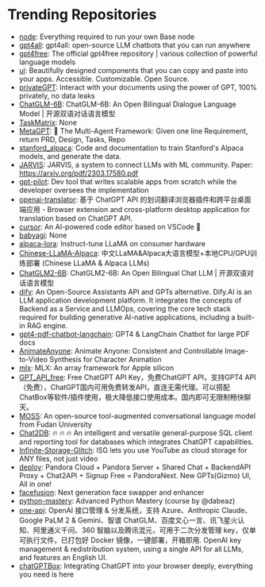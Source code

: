 # Trending Repositories

- [node](https://github.com/base-org/node): Everything required to run your own Base node
- [gpt4all](https://github.com/nomic-ai/gpt4all): gpt4all: open-source LLM chatbots that you can run anywhere
- [gpt4free](https://github.com/xtekky/gpt4free): The official gpt4free repository | various collection of powerful language models
- [ui](https://github.com/shadcn-ui/ui): Beautifully designed components that you can copy and paste into your apps. Accessible. Customizable. Open Source.
- [privateGPT](https://github.com/imartinez/privateGPT): Interact with your documents using the power of GPT, 100% privately, no data leaks
- [ChatGLM-6B](https://github.com/THUDM/ChatGLM-6B): ChatGLM-6B: An Open Bilingual Dialogue Language Model | 开源双语对话语言模型
- [TaskMatrix](https://github.com/moymix/TaskMatrix): None
- [MetaGPT](https://github.com/geekan/MetaGPT): 🌟 The Multi-Agent Framework: Given one line Requirement, return PRD, Design, Tasks, Repo
- [stanford_alpaca](https://github.com/tatsu-lab/stanford_alpaca): Code and documentation to train Stanford's Alpaca models, and generate the data.
- [JARVIS](https://github.com/microsoft/JARVIS): JARVIS, a system to connect LLMs with ML community. Paper: https://arxiv.org/pdf/2303.17580.pdf
- [gpt-pilot](https://github.com/Pythagora-io/gpt-pilot): Dev tool that writes scalable apps from scratch while the developer oversees the implementation
- [openai-translator](https://github.com/openai-translator/openai-translator): 基于 ChatGPT API 的划词翻译浏览器插件和跨平台桌面端应用    -    Browser extension and cross-platform desktop application for translation based on ChatGPT API.
- [cursor](https://github.com/getcursor/cursor): An AI-powered code editor based on VSCode 🤖
- [babyagi](https://github.com/yoheinakajima/babyagi): None
- [alpaca-lora](https://github.com/tloen/alpaca-lora): Instruct-tune LLaMA on consumer hardware
- [Chinese-LLaMA-Alpaca](https://github.com/ymcui/Chinese-LLaMA-Alpaca): 中文LLaMA&Alpaca大语言模型+本地CPU/GPU训练部署 (Chinese LLaMA & Alpaca LLMs)
- [ChatGLM2-6B](https://github.com/THUDM/ChatGLM2-6B): ChatGLM2-6B: An Open Bilingual Chat LLM | 开源双语对话语言模型
- [dify](https://github.com/langgenius/dify): An Open-Source Assistants API and GPTs alternative. Dify.AI is an LLM application development platform. It integrates the concepts of Backend as a Service and LLMOps, covering the core tech stack required for building generative AI-native applications, including a built-in RAG engine.
- [gpt4-pdf-chatbot-langchain](https://github.com/mayooear/gpt4-pdf-chatbot-langchain): GPT4 & LangChain Chatbot for large PDF docs
- [AnimateAnyone](https://github.com/HumanAIGC/AnimateAnyone): Animate Anyone: Consistent and Controllable Image-to-Video Synthesis for Character Animation
- [mlx](https://github.com/ml-explore/mlx): MLX: An array framework for Apple silicon
- [GPT_API_free](https://github.com/chatanywhere/GPT_API_free): Free ChatGPT API Key，免费ChatGPT API，支持GPT4 API（免费），ChatGPT国内可用免费转发API，直连无需代理。可以搭配ChatBox等软件/插件使用，极大降低接口使用成本。国内即可无限制畅快聊天。
- [MOSS](https://github.com/OpenLMLab/MOSS): An open-source tool-augmented conversational language model from Fudan University
- [Chat2DB](https://github.com/chat2db/Chat2DB): 🔥 🔥 🔥 An intelligent and versatile general-purpose SQL client and reporting tool for databases which integrates ChatGPT capabilities.
- [Infinite-Storage-Glitch](https://github.com/DvorakDwarf/Infinite-Storage-Glitch): ISG lets you use YouTube as cloud storage for ANY files, not just video
- [deploy](https://github.com/pandora-next/deploy): Pandora Cloud + Pandora Server + Shared Chat + BackendAPI Proxy + Chat2API + Signup Free = PandoraNext. New GPTs(Gizmo) UI, All in one!
- [facefusion](https://github.com/facefusion/facefusion): Next generation face swapper and enhancer
- [python-mastery](https://github.com/dabeaz-course/python-mastery): Advanced Python Mastery (course by @dabeaz)
- [one-api](https://github.com/songquanpeng/one-api): OpenAI 接口管理 & 分发系统，支持 Azure、Anthropic Claude、Google PaLM 2 & Gemini、智谱 ChatGLM、百度文心一言、讯飞星火认知、阿里通义千问、360 智脑以及腾讯混元，可用于二次分发管理 key，仅单可执行文件，已打包好 Docker 镜像，一键部署，开箱即用. OpenAI key management & redistribution system, using a single API for all LLMs, and features an English UI.
- [chatGPTBox](https://github.com/josStorer/chatGPTBox): Integrating ChatGPT into your browser deeply, everything you need is here
